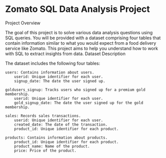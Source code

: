 # Zomato SQL Data Analysis Project

Project Overview

The goal of this project is to solve various data analysis questions using SQL queries. You will be provided with a dataset comprising four tables that contain information similar to what you would expect from a food delivery service like Zomato. This project aims to help you understand how to work with SQL to extract insights from data.
Dataset Description

The dataset includes the following four tables:

    users: Contains information about users.
        userid: Unique identifier for each user.
        signup_date: The date the user signed up.

    goldusers_signup: Tracks users who signed up for a premium gold membership.
        userid: Unique identifier for each user.
        gold_signup_date: The date the user signed up for the gold membership.

    sales: Records sales transactions.
        userid: Unique identifier for each user.
        created_date: The date of the transaction.
        product_id: Unique identifier for each product.

    products: Contains information about products.
        product_id: Unique identifier for each product.
        product_name: Name of the product.
        price: Price of the product.
